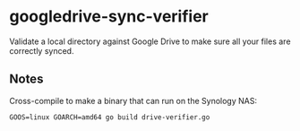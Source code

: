 # googledrive-sync-verifier
Validate a local directory against Google Drive to make sure all your files are correctly synced.

## Notes

Cross-compile to make a binary that can run on the Synology NAS:

```
GOOS=linux GOARCH=amd64 go build drive-verifier.go
```
